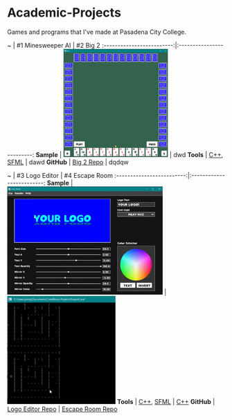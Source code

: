 # Academic-Projects

Games and programs that I've made at Pasadena City College.

~ | #1 Minesweeper AI | #2 Big 2
:-------------------------:|:-------------------------:
**Sample** | [<img src="Samples/big2-sample.gif" height='250'/>](https://github.com/JonathanCNg/Big-2-Game#readme) | dwd
**Tools** | [C++](https://www.cplusplus.com/), [SFML](https://www.sfml-dev.org/) | dawd
**GitHub** | [Big 2 Repo](https://github.com/JonathanCNg/Big-2-Game) | dqdqw


~ | #3 Logo Editor | #4 Escape Room 
:-------------------------:|:-------------------------:
**Sample** | [<img src="Samples/logomaker-sample.gif" height='250'/>](https://github.com/JonathanCNg/Logo-Editor#readme) | [<img src="Samples/escaperoom-sample-crop.gif" height='250'/>](https://github.com/JonathanCNg/Escape-Room-Game)
**Tools** | [C++](https://www.cplusplus.com/), [SFML](https://www.sfml-dev.org/) | [C++](https://www.cplusplus.com/)
**GitHub** | [Logo Editor Repo](https://github.com/JonathanCNg/Logo-Editor) | [Escape Room Repo](https://github.com/JonathanCNg/Escape-Room-Game)
